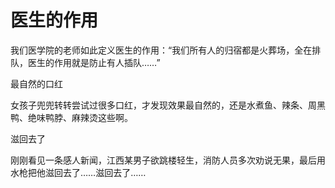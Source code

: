# 医生的作用

我们医学院的老师如此定义医生的作用：“我们所有人的归宿都是火葬场，全在排队，医生的作用就是防止有人插队……” 

最自然的口红 

女孩子兜兜转转尝试过很多口红，才发现效果最自然的，还是水煮鱼、辣条、周黑鸭、绝味鸭脖、麻辣烫这些啊。 

滋回去了 

刚刚看见一条感人新闻，江西某男子欲跳楼轻生，消防人员多次劝说无果，最后用水枪把他滋回去了……滋回去了……